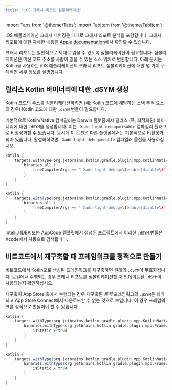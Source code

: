 ```yaml
---
title: "iOS 크래시 리포트 심볼리케이션"
---
```

import Tabs from '@theme/Tabs';
import TabItem from '@theme/TabItem';

iOS 애플리케이션 크래시 디버깅은 때때로 크래시 리포트 분석을 포함합니다.
크래시 리포트에 대한 자세한 내용은 [Apple documentation](https://developer.apple.com/library/archive/technotes/tn2151/_index.html)에서 확인할 수 있습니다.

크래시 리포트는 일반적으로 제대로 읽을 수 있도록 심볼리케이션이 필요합니다.
심볼리케이션은 머신 코드 주소를 사람이 읽을 수 있는 소스 위치로 변환합니다.
아래 문서는 Kotlin을 사용하는 iOS 애플리케이션의 크래시 리포트 심볼리케이션에 대한 몇 가지 구체적인 세부 정보를 설명합니다.

## 릴리스 Kotlin 바이너리에 대한 .dSYM 생성

Kotlin 코드의 주소를 심볼리케이션하려면 (예: Kotlin 코드에 해당하는 스택 추적 요소의 경우) Kotlin 코드에 대한 `.dSYM` 번들이 필요합니다.

기본적으로 Kotlin/Native 컴파일러는 Darwin 플랫폼에서 릴리스 (즉, 최적화된) 바이너리에 대한 `.dSYM`을 생성합니다. 이는 `-Xadd-light-debug=disable` 컴파일러 플래그로 비활성화할 수 있습니다. 동시에 이 옵션은 다른 플랫폼에서는 기본적으로 비활성화되어 있습니다. 활성화하려면 `-Xadd-light-debug=enable` 컴파일러 옵션을 사용하십시오.

<Tabs groupId="build-script">
<TabItem value="kotlin" label="Kotlin" default>

```kotlin
kotlin {
    targets.withType<org.jetbrains.kotlin.gradle.plugin.mpp.KotlinNativeTarget> {
        binaries.all {
            freeCompilerArgs += "-Xadd-light-debug=\{enable|disable\}"
        }
    }
}
```

</TabItem>
<TabItem value="groovy" label="Groovy" default>

```groovy
kotlin {
    targets.withType(org.jetbrains.kotlin.gradle.plugin.mpp.KotlinNativeTarget) {
        binaries.all {
            freeCompilerArgs += "-Xadd-light-debug=\{enable|disable\}"
        }
    }
}
```

</TabItem>
</Tabs>

IntelliJ IDEA 또는 AppCode 템플릿에서 생성된 프로젝트에서 이러한 `.dSYM` 번들은 Xcode에서 자동으로 검색됩니다.

## 비트코드에서 재구축할 때 프레임워크를 정적으로 만들기

비트코드에서 Kotlin으로 생성된 프레임워크를 재구축하면 원래의 `.dSYM`이 무효화됩니다.
로컬에서 수행되는 경우 크래시 리포트를 심볼리케이션할 때 업데이트된 `.dSYM`이 사용되는지 확인하십시오.

재구축이 App Store 측에서 수행되는 경우 재구축된 *동적* 프레임워크의 `.dSYM`은 폐기되고 App Store Connect에서 다운로드할 수 없는 것으로 보입니다.
이 경우 프레임워크를 정적으로 만들어야 할 수 있습니다.

<Tabs groupId="build-script">
<TabItem value="kotlin" label="Kotlin" default>

```kotlin
kotlin {
    targets.withType<org.jetbrains.kotlin.gradle.plugin.mpp.KotlinNativeTarget> {
        binaries.withType<org.jetbrains.kotlin.gradle.plugin.mpp.Framework> {
            isStatic = true
        }
    }
}
```

</TabItem>
<TabItem value="groovy" label="Groovy" default>

```groovy
kotlin {
    targets.withType(org.jetbrains.kotlin.gradle.plugin.mpp.KotlinNativeTarget) {
        binaries.withType(org.jetbrains.kotlin.gradle.plugin.mpp.Framework) {
            isStatic = true
        }
    }
}
```

</TabItem>
</Tabs>